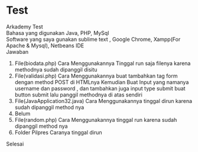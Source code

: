 # Test
Arkademy Test<br>
Bahasa yang digunakan Java, PHP, MySql <br>
Software yang saya gunakan sublime text , Google Chrome, Xampp(For Apache & Mysql), Netbeans IDE <br>
Jawaban <br>
1. File(biodata.php) Cara Menggunakannya Tinggal run saja filenya karena methodnya sudah dipanggil disitu<br>
2. File(validasi.php) Cara Menggunakannya buat tambahkan tag form dengan method POST di HTMLnya Kemudian Buat Input yang namanya username dan password , dan tambahkan juga input type submit buat button submit lalu panggil methodnya di atas sendiri
3. File(JavaApplication32.java) Cara Menggunakannya tinggal dirun karena sudah dipanggil method nya
4. Belum
5. File(random.php) Cara Menggunakannya tinggal run karena sudah dipanggil method nya
6. Folder Pilpres Caranya tinggal dirun 

Selesai

